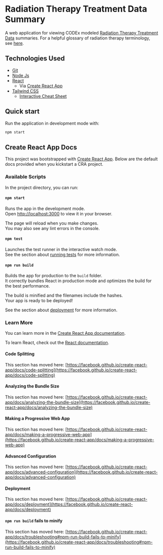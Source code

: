 # Radiation Therapy Treatment Data Summary 

A web application for viewing CODEx modeled [Radiation Therapy Treatment Data](https://build.fhir.org/ig/HL7/codex-radiation-therapy/branches/master/artifacts.html) summaries. For a helpful glossary of radiation therapy terminology, see [here](https://build.fhir.org/ig/HL7/fhir-mCODE-ig/glossary.html).

## Technologies Used

- [Git](https://git-scm.com/)
- [Node Js](https://nodejs.org/en/)
- [React](https://reactjs.org/)
  - Via [Create React App](https://create-react-app.dev/)
- [Tailwind CSS](https://tailwindcss.com/)
  - [Interactive Cheat Sheet](https://nerdcave.com/tailwind-cheat-sheet)

## Quick start

Run the application in development mode with:

```bash
npm start
```

## Create React App Docs

This project was bootstrapped with [Create React App](https://github.com/facebook/create-react-app). Below are the default docs provided when you kickstart a CRA project.

### Available Scripts

In the project directory, you can run:

#### `npm start`

Runs the app in the development mode.\
Open [http://localhost:3000](http://localhost:3000) to view it in your browser.

The page will reload when you make changes.\
You may also see any lint errors in the console.

#### `npm test`

Launches the test runner in the interactive watch mode.\
See the section about [running tests](https://facebook.github.io/create-react-app/docs/running-tests) for more information.

#### `npm run build`

Builds the app for production to the `build` folder.\
It correctly bundles React in production mode and optimizes the build for the best performance.

The build is minified and the filenames include the hashes.\
Your app is ready to be deployed!

See the section about [deployment](https://facebook.github.io/create-react-app/docs/deployment) for more information.

### Learn More

You can learn more in the [Create React App documentation](https://facebook.github.io/create-react-app/docs/getting-started).

To learn React, check out the [React documentation](https://reactjs.org/).

#### Code Splitting

This section has moved here: [https://facebook.github.io/create-react-app/docs/code-splitting](https://facebook.github.io/create-react-app/docs/code-splitting)

#### Analyzing the Bundle Size

This section has moved here: [https://facebook.github.io/create-react-app/docs/analyzing-the-bundle-size](https://facebook.github.io/create-react-app/docs/analyzing-the-bundle-size)

#### Making a Progressive Web App

This section has moved here: [https://facebook.github.io/create-react-app/docs/making-a-progressive-web-app](https://facebook.github.io/create-react-app/docs/making-a-progressive-web-app)

#### Advanced Configuration

This section has moved here: [https://facebook.github.io/create-react-app/docs/advanced-configuration](https://facebook.github.io/create-react-app/docs/advanced-configuration)

#### Deployment

This section has moved here: [https://facebook.github.io/create-react-app/docs/deployment](https://facebook.github.io/create-react-app/docs/deployment)

#### `npm run build` fails to minify

This section has moved here: [https://facebook.github.io/create-react-app/docs/troubleshooting#npm-run-build-fails-to-minify](https://facebook.github.io/create-react-app/docs/troubleshooting#npm-run-build-fails-to-minify)
